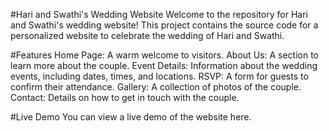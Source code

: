 #Hari and Swathi's Wedding Website
Welcome to the repository for Hari and Swathi's wedding website! This project contains the source code for a personalized website to celebrate the wedding of Hari and Swathi.

#Features
Home Page: A warm welcome to visitors.
About Us: A section to learn more about the couple.
Event Details: Information about the wedding events, including dates, times, and locations.
RSVP: A form for guests to confirm their attendance.
Gallery: A collection of photos of the couple.
Contact: Details on how to get in touch with the couple.

#Live Demo
You can view a live demo of the website here. 
